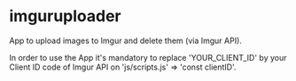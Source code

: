 # imguruploader
App to upload images to Imgur and delete them (via Imgur API).

In order to use the App it's mandatory to replace 'YOUR_CLIENT_ID' by your Client ID code of Imgur API on 'js/scripts.js' => 'const clientID'.
